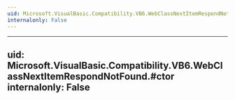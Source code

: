 ```yaml
---
uid: Microsoft.VisualBasic.Compatibility.VB6.WebClassNextItemRespondNotFound
internalonly: False
---
```


---
uid: Microsoft.VisualBasic.Compatibility.VB6.WebClassNextItemRespondNotFound.#ctor
internalonly: False
---
